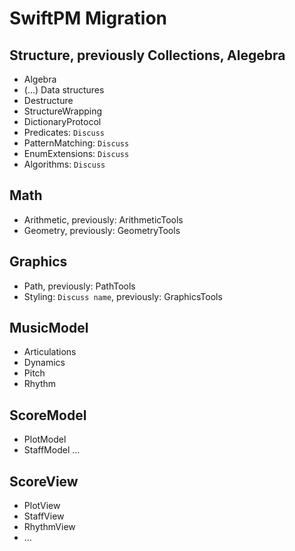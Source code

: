 # SwiftPM Migration

## Structure, previously Collections, Alegebra
- Algebra
- (...) Data structures
- Destructure
- StructureWrapping
- DictionaryProtocol
- Predicates: `Discuss`
- PatternMatching: `Discuss`
- EnumExtensions: `Discuss`
- Algorithms: `Discuss`

## Math
- Arithmetic, previously: ArithmeticTools
- Geometry, previously: GeometryTools

## Graphics
- Path, previously: PathTools
- Styling: `Discuss name`, previously: GraphicsTools

## MusicModel
- Articulations
- Dynamics
- Pitch
- Rhythm

## ScoreModel
- PlotModel
- StaffModel
...

## ScoreView
- PlotView
- StaffView
- RhythmView
- ...
